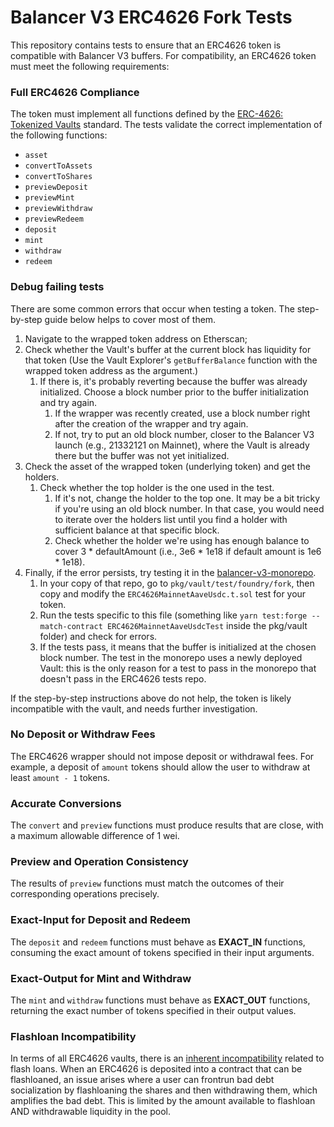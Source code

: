 # Balancer V3 ERC4626 Fork Tests

This repository contains tests to ensure that an ERC4626 token is compatible with Balancer V3 buffers. For 
compatibility, an ERC4626 token must meet the following requirements:

### Full ERC4626 Compliance  

The token must implement all functions defined by the 
[ERC-4626: Tokenized Vaults](https://eips.ethereum.org/EIPS/eip-4626) standard. The tests validate the correct 
implementation of the following functions:

- `asset`
- `convertToAssets`
- `convertToShares`
- `previewDeposit`
- `previewMint`
- `previewWithdraw`
- `previewRedeem`
- `deposit`
- `mint`
- `withdraw`
- `redeem`

### Debug failing tests

There are some common errors that occur when testing a token. The step-by-step guide below helps to cover most of them.

1. Navigate to the wrapped token address on Etherscan;
2. Check whether the Vault's buffer at the current block has liquidity for that token (Use the Vault Explorer's `getBufferBalance` function with the wrapped token address as the argument.)
    1. If there is, it's probably reverting because the buffer was already initialized. Choose a block number prior to the buffer initialization and try again.
        1. If the wrapper was recently created, use a block number right after the creation of the wrapper and try again.
        2. If not, try to put an old block number, closer to the Balancer V3 launch (e.g., 21332121 on Mainnet), where the Vault is already there but the buffer was not yet initialized.
3. Check the asset of the wrapped token (underlying token) and get the holders.
    1. Check whether the top holder is the one used in the test.
        1. If it's not, change the holder to the top one. It may be a bit tricky if you're using an old block number. In that case, you would need to iterate over the holders list until you find a holder with sufficient balance at that specific block.
        2. Check whether the holder we're using has enough balance to cover 3 * defaultAmount (i.e., 3e6 * 1e18 if default amount is 1e6 * 1e18).
4. Finally, if the error persists, try testing it in the [balancer-v3-monorepo](https://github.com/balancer/balancer-v3-monorepo).
   1. In your copy of that repo, go to `pkg/vault/test/foundry/fork`, then copy and modify the `ERC4626MainnetAaveUsdc.t.sol` test for your token.
   2. Run the tests specific to this file (something like `yarn test:forge --match-contract ERC4626MainnetAaveUsdcTest` inside the pkg/vault folder) and check for errors.
   3. If the tests pass, it means that the buffer is initialized at the chosen block number. The test in the monorepo uses a newly deployed Vault: this is the only reason for a test to pass in the monorepo that doesn't pass in the ERC4626 tests repo.

If the step-by-step instructions above do not help, the token is likely incompatible with the vault, and needs further investigation.

### No Deposit or Withdraw Fees

The ERC4626 wrapper should not impose deposit or withdrawal fees. For example, a deposit of `amount` tokens should 
allow the user to withdraw at least `amount - 1` tokens.

### Accurate Conversions

The `convert` and `preview` functions must produce results that are close, with a maximum allowable difference of 1 wei.

### Preview and Operation Consistency 

The results of `preview` functions must match the outcomes of their corresponding operations precisely.

### Exact-Input for Deposit and Redeem

The `deposit` and `redeem` functions must behave as **EXACT_IN** functions, consuming the exact amount of tokens specified in their input arguments.

### Exact-Output for Mint and Withdraw

The `mint` and `withdraw` functions must behave as **EXACT_OUT** functions, returning the exact number of tokens specified in their output values.

### Flashloan Incompatibility

In terms of all ERC4626 vaults, there is an [inherent incompatibility](https://docs.morpho.org/morpho-vaults/tutorials/vault-token-asset/) related to flash loans. When an ERC4626 is deposited into a contract that can be flashloaned, an issue arises where a user can frontrun bad debt socialization by flashloaning the shares and then withdrawing them, which amplifies the bad debt. This is limited by the amount available to flashloan AND withdrawable liquidity in the pool.